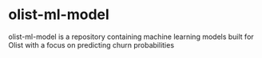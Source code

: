# olist-ml-model

olist-ml-model is a repository containing machine learning models built for Olist with a focus on predicting churn probabilities